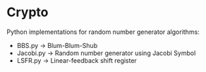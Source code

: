 # Crypto

Python implementations for random number generator algorithms:
  - BBS.py -> Blum-Blum-Shub
  - Jacobi.py -> Random number generator using Jacobi Symbol
  - LSFR.py -> Linear-feedback shift register
